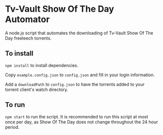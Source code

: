 # Tv-Vault Show Of The Day Automator

A node.js script that automates the downloading of Tv-Vault Show Of The Day freeleech torrents.

## To install

`npm install` to install dependencies.

Copy `example.config.json` to `config.json` and fill in your login information.

Add a `downloadPath` to `config.json` to have the torrents added to your torrent client's watch directory.

## To run

`npm start` to run the script. It is recommended to run this script at most once per day, as Show Of The Day does not change throughout the 24 hour period.
